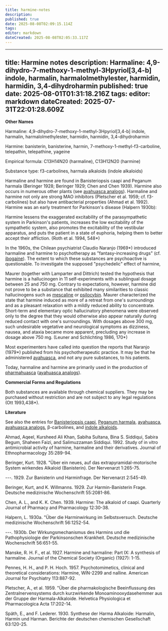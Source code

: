 ```yaml
---
title: harmine-notes
description: 
published: true
date: 2025-08-08T02:09:15.114Z
tags: 
editor: markdown
dateCreated: 2025-08-08T02:05:33.117Z
---
```


---
title: Harmine notes
description: Harmaline: 4,9-dihydro-7-methoxy-1-methyl-3Hpyriol[3,4-b] indole, harmalin, harmalolmethylester, harmidin, harmidin, 3,4-dihydroharmin
published: true
date: 2025-08-01T01:31:18.216Z
tags: 
editor: markdown
dateCreated: 2025-07-31T22:01:28.609Z
---

**Other Names**

Harmaline: 4,9-dihydro-7-methoxy-1-methyl-3Hpyriol[3,4-b] indole, harmalin, harmalolmethylester, harmidin, harmidin, 3,4-dihydroharmin

Harmine: banisterin, banisterine, harmin, 7-methoxy-1-methyl-f3-carboline, telepathin, telepathine, yageine

Empirical formula: C13H14N20 (harmaline), C13H12N20 (harmine)

Substance type: f3-carbolines, harmala alkaloids (indole alkaloids)

Harmaline and harmine are found in Banisteriopsis caapi and Peganum harmala (Beringer 1928; Beringer 1929; Chen and Chen 1939). Harmine also occurs in numerous other plants (see [ayahuasca analogs](/en/ayahuasca-analogs)). Harmaline and harmine not only are strong MAO inhibitors (Pletscher et al. 1959; cf. f3-carbolines) but also have antibacterial properties (Ahmad et al. 1992). Harmine was an early treatment for Parkinson's disease (Halpern 1930b):

Harmine lessens the exaggerated excitability of the parasympathetic system in Parkinson's patients, increases the low excitability of the sympathetic system, also promotes the excitability of the vestibular apparatus, and puts the patient in a state of euphoria, helping them to better accept their affliction. (Roth et al. 1994, 548*)

In the 1960s, the Chilean psychiatrist Claudio Naranjo (1969*) introduced harmaline and harmine to psychotherapy as "fantasy-increasing drugs" (cf. [ibogaine](/en/ibogaine)). The extent to which these substances are psychoactive is questionable. To investigate the supposed "psychedelic" effect of harmine,

Maurer (together with Lamparter and Dittrich) tested the hypothesis that harmine is a hallucinogen in 11 self-experiments with a sublingual dosage between 25 and 750 mg. Contrary to expectations, however, harmine did not prove to be a substance that exhibited many similarities to classic hallucinogens such as [mescaline](/en/mescaline) or [psilocybin](/en/psilocybin). Maurer characterized the state that harmine induced as more of a retreat from one's surroundings and as a pleasant relaxation with a mildly reduced ability to concentrate. Short-term and elementary optic hallucinatory phenomena were observed only to the degree that they would otherwise also appear naturally during reduced contact with one's surroundings. With dosages above 300 mg, such undesirable vegetative and neurological symptoms as dizziness, nausea, and ataxia became more apparent, precluding any increase in dosage above 750 mg. (Leuner and Schlichting 1986, 170*)

Most experimenters have called into question the reports that Naranjo (1979*) published from his psychotherapeutic practice. It may be that he administered [ayahuasca](/en/ayahuasca), and not any pure substances, to his patients.

Today, harmaline and harmine are primarily used in the production of [pharmahuasca](/en/pharmahuasca) ([ayahuasca analogs](/en/ayahuasca-analogs)).

**Commercial Forms and Regulations**

Both substances are available through chemical suppliers. They may be purchased without restriction and are not subject to any legal regulations (Ott 1993,438*).

**Literature**

See also the entries for [Banisteriopsis caapi](/en/banisteriopsis-caapi), [Peganum harmala](/en/peganum-harmala), [ayahuasca](/en/ayahuasca), [ayahuasca analogs](/en/ayahuasca-analogs), β-carbolines, and [indole alkaloids](/en/indole-alkaloids).

Ahmad, Aqeel, Kursheed Ali Khan, Sabiha Sultana, Bina S. Siddiqui, Sabira Begum, Shaheen Faizi, and Salimuzzaman Siddiqui. 1992. Study of in vitro antimicrobial activity of harmine, harmaline and their derivatives. Journal of Ethnopharmacology 35:289-94.

Beringer, Kurt. 1928. "Über ein neues, auf das extrapyramidal-motorische System wirkendes Alkaloid (Banisterin). Der Nervenarzt 1:265-75.

---. 1929. Zur Banisterin und Harminfrage. Der Nervenarzt 2:545-49.

Beringer, Kurt, and K. Willmanns. 1929. Zur Harmin-Banisterin Frage. Deutsche medizinische Wochenschrift 55:2081-86.

Chen, A. L., and K. K. Chen. 1939. Harmine: The alkaloid of caapi. Quarterly Journal of Pharmacy and Pharmacology 12:30-38.

Halpern, L. 1930a. "Über die Harminwirkung im Selbstsversuch. Deutsche medizinische Wochenschrift 56:1252-54.

---. 1930b. Der Wirkungsmechanismus des Harmins und die Pathophysiologie der Parkinsonschen Krankheit. Deutsche medizinische Wochenschrift 56:651-55.

Manske, R. H. F., et al. 1927. Harmine and harmaline: Part IX: A synthesis of harmaline. Journal of the Chemical Society (Organic) (1927): 1-15.

Pennes, H. H., and P. H. Hoch. 1957. Psychotomimetics, clinical and theoretical considerations: Harmine, WIN-2299 and nalline. American Journal for Psychiatry 113:887-92.

Pletscher, A., et al. 1959. "Über die pharmakologische Beeinflussung des Zentralnervensystems durch kurzwirkende Monoaminooxydasehemmer aus der Gruppe der Harmala-Alkaloide. Helvetica Physiologica et Pharmacologica Acta 17:202-14.

Späth, E., and F. Lederer. 1930. Synthese der Harma Alkaloide: Harmalin, Harmin und Harman. Berichte der deutschen chemischen Gesellschaft 63:120-25.